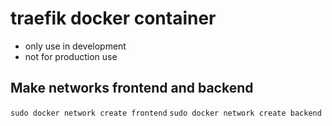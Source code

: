 # traefik docker container
- only use in development
- not for production use

## Make networks frontend and backend
`sudo docker network create frontend`
`sudo docker network create backend`
